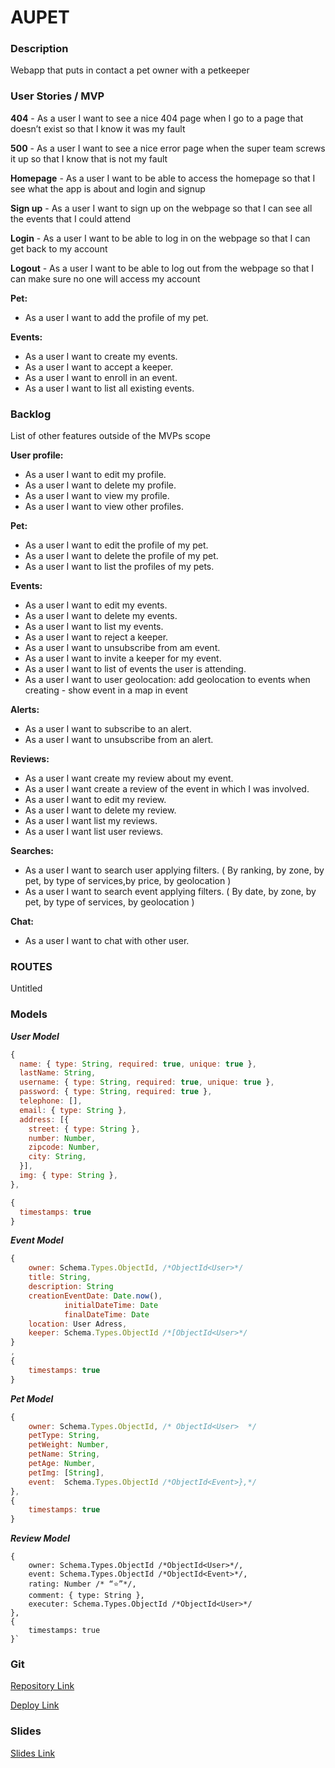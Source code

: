 # AUPET

### Description

Webapp that puts in contact a pet owner with a petkeeper

### User Stories / MVP

**404** - As a user I want to see a nice 404 page when I go to a page that doesn’t exist so that I know it was my fault

**500** - As a user I want to see a nice error page when the super team screws it up so that I know that is not my fault

**Homepage** - As a user I want to be able to access the homepage so that I see what the app is about and login and signup

**Sign up** - As a user I want to sign up on the webpage so that I can see all the events that I could attend

**Login** - As a user I want to be able to log in on the webpage so that I can get back to my account

**Logout** - As a user I want to be able to log out from the webpage so that I can make sure no one will access my account

**Pet:**
- As a user I want to add the profile of my pet.

**Events:**

- As a user I want to create my events.
- As a user I want to accept a keeper.
- As a user I want to enroll in an event.
- As a user I want to list all existing events.

### Backlog

List of other features outside of the MVPs scope

**User profile:**

- As a user I want to edit my profile.
- As a user I want to delete my profile.
- As a user I want to view my profile.
- As a user I want to view other profiles.

**Pet:**

- As a user I want to edit the profile of my pet.
- As a user I want to delete the profile of my pet.
- As a user I want to list the profiles of my pets.

**Events:**

- As a user I want to edit my events.
- As a user I want to delete my events.
- As a user I want to list my events.
- As a user I want to reject a keeper.
- As a user I want to unsubscribe from am event.
- As a user I want to invite a keeper for my event.
- As a user I want to list of events the user is attending.
- As a user I want to user geolocation:
add geolocation to events when creating - show event in a map in event

**Alerts:**

- As a user I want to subscribe to an alert.
- As a user I want to unsubscribe from an alert.

**Reviews:**
- As a user I want create my review about my event.
- As a user I want create a review of the event in which I was involved.
- As a user I want to edit my review.
- As a user I want to delete my review.
- As a user I want list my reviews.
- As a user I want list user reviews.

**Searches:**
- As a user I want to search user applying filters.
    ( By ranking, by zone, by pet, by type of services,by price, by geolocation )
- As a user I want to search event applying filters.
    ( By date, by zone, by pet, by type of services, by geolocation )

**Chat:**
- As a user I want to chat with other user.

### ROUTES

Untitled

### Models

**_User Model_**

```javascript
{
  name: { type: String, required: true, unique: true },
  lastName: String,
  username: { type: String, required: true, unique: true },
  password: { type: String, required: true },
  telephone: [],
  email: { type: String },
  address: [{
    street: { type: String },
    number: Number,
    zipcode: Number,
    city: String,
  }],
  img: { type: String },
},

{
  timestamps: true
}

```

**_Event Model_**

```javascript
{ 
	owner: Schema.Types.ObjectId, /*ObjectId<User>*/
	title: String,
	description: String
	creationEventDate: Date.now(),
            initialDateTime: Date
            finalDateTime: Date
	location: User Adress,
	keeper: Schema.Types.ObjectId /*[ObjectId<User>*/
}
,
{
    timestamps: true
}
```

**_Pet Model_**

```javascript
{
    owner: Schema.Types.ObjectId, /* ObjectId<User>  */
    petType: String,
    petWeight: Number,
    petName: String,
    petAge: Number,
    petImg: [String],
    event:  Schema.Types.ObjectId /*ObjectId<Event>},*/
},
{
    timestamps: true
}
```

**_Review Model_**

```
{
    owner: Schema.Types.ObjectId /*ObjectId<User>*/,
    event: Schema.Types.ObjectId /*ObjectId<Event>*/,
    rating: Number /* “⭐”*/,
    comment: { type: String },
    executer: Schema.Types.ObjectId /*ObjectId<User>*/
},
{
    timestamps: true
}`
```

### Git

[Repository Link](https://github.com/aupet-group/aupet-app)

[Deploy Link](deploy)

### Slides

[Slides Link](slides)
